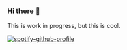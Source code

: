 ### Hi there 👋
This is work in progress, but this is cool.

[![spotify-github-profile](https://spotify-github-profile.vercel.app/api/view?uid=2147gtvk6yucu462osb2ap4sy&cover_image=true&theme=novatorem&show_offline=false&background_color=121212&interchange=false&bar_color_cover=true&bar_color=53b14f)](https://github.com/kittinan/spotify-github-profile)
